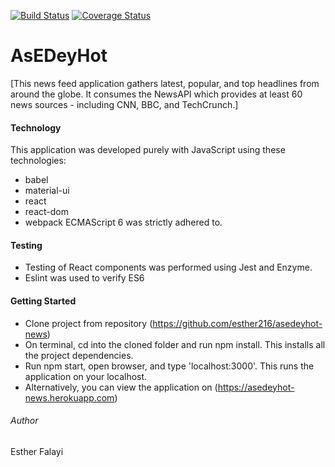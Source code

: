 [![Build Status](https://travis-ci.org/esther216/asedeyhot-news.svg?branch=master)](https://travis-ci.org/esther216/asedeyhot-news)  [![Coverage Status](https://coveralls.io/repos/github/esther216/asedeyhot-news/badge.svg?branch=master)](https://coveralls.io/github/esther216/asedeyhot-news?branch=master)

# AsEDeyHot 
[This news feed application gathers latest, popular, and top headlines from around the globe. 
It consumes the NewsAPI which provides at least 60 news sources - including CNN, BBC, and TechCrunch.]

#### Technology
This application was developed purely with JavaScript using these technologies:
- babel
- material-ui
- react
- react-dom
- webpack
ECMAScript 6 was strictly adhered to.

#### Testing
- Testing of React components was performed using Jest and Enzyme.
- Eslint was used to verify ES6

#### Getting Started
- Clone project from repository (https://github.com/esther216/asedeyhot-news)
- On terminal, cd into the cloned folder and run npm install. This installs all the project dependencies.
- Run npm start, open browser, and type 'localhost:3000'. This runs the application on your localhost.
- Alternatively, you can view the application on (https://asedeyhot-news.herokuapp.com)

###### Author
Esther Falayi


